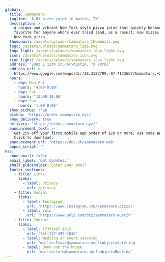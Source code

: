 ```yaml
---
global:
  title: Sammataro
  tagline: 'A NY pizza joint in Austin, TX'
  description: >-
    A unique and vibrant New York style pizza joint that quickly became a
    favorite for anyone who's ever tried (and, as a result, now misses dearly)
    New York pizza.
  thumbnail: /assets/uploads/sammataro_thumbnail.png
  logo: /assets/uploads/sammataro_logo.svg
  logo_light: /assets/uploads/sammataro_logo_light.svg
  icon: /assets/uploads/sammataro_icon.svg
  icon_light: /assets/uploads/sammataro_icon_light.svg
  address: '2903 E 12th St.<br>Austin, TX 78702'
  address_url: >-
    https://www.google.com/maps/dir/30.3132799,-97.7133667/Sammataro,+2907+E+12th+St,+Austin,+TX+78702/@30.2948627,-97.7292992,14z/data=!3m1!4b1!4m9!4m8!1m1!4e1!1m5!1m1!1s0x865b4bfab426e8f5:0x7f21cb8e77491345!2m2!1d-97.7070282!2d30.2756426?entry=ttu
  hours:
    - day: Mon-Fri
      hours: '4:00-9:00'
    - day: Sat
      hours: '12:00-10:00'
    - day: Sun
      hours: '1:00-8:00'
  show_pickup: true
  pickup: 'https://order.sammataro.nyc/'
  show_delivery: true
  delivery: 'https://order.sammataro.nyc/'
  announcement_text: >-
    Get 25% off your first mobile app order of $20 or more, use code WELCOME!
    Click to download.
  announcement_url: 'https://dub.sh/sammataro-web'
  popup_script: ''
nav:
  show_email: false
  email_label: 'Get Updates:'
  email_placeholder: Enter your email
  footer_sections:
    - title: Links
      links:
        - label: Privacy
          url: /privacy
    - title: Social
      links:
        - label: Instagram
          url: 'https://www.instagram.com/sammataro.pizza/'
        - label: Yelp
          url: 'https://www.yelp.com/biz/sammataro-austin'
    - title: Contact
      links:
        - label: (737)497-1015
          url: 'tel:737-497-1015'
        - label: Wedding or event catering
          url: 'mailto:Issac@sammataro.nyc?subject=Catering'
        - label: Book out the house
          url: 'mailto:info@sammataro.nyc?subject=Booking'
---
```


